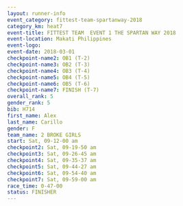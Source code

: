 ```yaml
---
layout: runner-info 
event_category: fittest-team-spartanway-2018 
category_km: heat7 
event-title: FITTEST TEAM  EVENT 1 THE SPARTAN WAY 2018 
event-location: Makati Philippines 
event-logo: 
event-date: 2018-03-01 
checkpoint-name2: OB1 (T-2) 
checkpoint-name3: OB2 (T-3) 
checkpoint-name4: OB3 (T-4) 
checkpoint-name5: OB4 (T-5) 
checkpoint-name6: OB5 (T-6) 
checkpoint-name7: FINISH (T-7) 
overall_rank: 5
gender_rank: 5
bib: H714
first_name: Alex
last_name: Carillo
gender: F
team_name: 2 BROKE GIRLS
start: Sat, 09-12-00 am
checkpoint2: Sat, 09-19-50 am
checkpoint3: Sat, 09-26-45 am
checkpoint4: Sat, 09-35-37 am
checkpoint5: Sat, 09-44-27 am
checkpoint6: Sat, 09-54-40 am
checkpoint7: Sat, 09-59-00 am
race_time: 0-47-00
status: FINISHER
---
```

